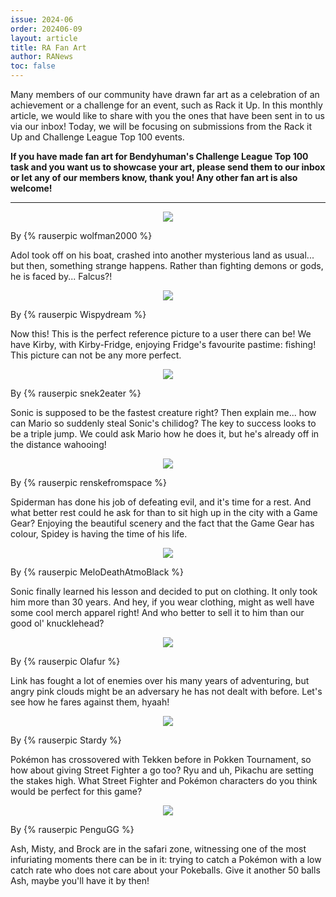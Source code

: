 ```yaml
---
issue: 2024-06
order: 202406-09
layout: article
title: RA Fan Art
author: RANews
toc: false
---
```


Many members of our community have drawn far art as a celebration of an achievement or a challenge for an event, such as Rack it Up. In this monthly article, we would like to share with you the ones that have been sent in to us via our inbox! Today, we will be focusing on submissions from the Rack it Up and Challenge League Top 100 events.

**If you have made fan art for Bendyhuman's Challenge League Top 100 task and you want us to showcase your art, please send them to our inbox or let any of our members know, thank you! Any other fan art is also welcome!**

***

<p align="center">
  <img src="https://github.com/RetroAchievements/RANews/assets/76693803/db006839-df76-4691-adbb-85be08e4295f" />
</p>

By {% rauserpic wolfman2000 %}

Adol took off on his boat, crashed into another mysterious land as usual... but then, something strange happens. Rather than fighting demons or gods, he is faced by... Falcus?!

<p align="center">
  <img src="https://github.com/RetroAchievements/RANews/assets/76693803/bc9b8f08-4bde-4122-ad53-5639c53f0cb5" />
</p>

By {% rauserpic Wispydream %}

Now this! This is the perfect reference picture to a user there can be! We have Kirby, with Kirby-Fridge, enjoying Fridge's favourite pastime: fishing! This picture can not be any more perfect.

<p align="center">
  <img src="https://github.com/RetroAchievements/RANews/assets/76693803/8b8187ea-9da3-42cc-a43d-6c5c056d8eba" />
</p>

By {% rauserpic snek2eater %}

Sonic is supposed to be the fastest creature right? Then explain me... how can Mario so suddenly steal Sonic's chilidog? The key to success looks to be a triple jump. We could ask Mario how he does it, but he's already off in the distance wahooing!

<p align="center">
  <img src="https://github.com/RetroAchievements/RANews/assets/76693803/ae11f4a0-0e34-4128-8f6e-8e192582ab5a" />
</p>

By {% rauserpic renskefromspace %}

Spiderman has done his job of defeating evil, and it's time for a rest. And what better rest could he ask for than to sit high up in the city with a Game Gear? Enjoying the beautiful scenery and the fact that the Game Gear has colour, Spidey is having the time of his life.

<p align="center">
  <img src="https://github.com/RetroAchievements/RANews/assets/76693803/32dd2e54-3b30-4b46-885b-782368f5fdad" />
</p>

By {% rauserpic MeloDeathAtmoBlack %}

Sonic finally learned his lesson and decided to put on clothing. It only took him more than 30 years. And hey, if you wear clothing, might as well have some cool merch apparel right! And who better to sell it to him than our good ol' knucklehead?

<p align="center">
  <img src="https://github.com/RetroAchievements/RANews/assets/76693803/cf13d4e3-3cc3-4d9e-8e0f-e5e59326579c" />
</p>

By {% rauserpic Olafur %}

Link has fought a lot of enemies over his many years of adventuring, but angry pink clouds might be an adversary he has not dealt with before. Let's see how he fares against them, hyaah!

<p align="center">
  <img src="https://github.com/RetroAchievements/RANews/assets/76693803/f5c53dd8-943a-40f2-88b6-30bc05479d30" />
</p>

By {% rauserpic Stardy %}

Pokémon has crossovered with Tekken before in Pokken Tournament, so how about giving Street Fighter a go too? Ryu and uh, Pikachu are setting the stakes high. What Street Fighter and Pokémon characters do you think would be perfect for this game?

<p align="center">
  <img src="https://github.com/RetroAchievements/RANews/assets/76693803/e297949b-fac1-43ae-b36b-970b09e24778" />
</p>

By {% rauserpic PenguGG %}

Ash, Misty, and Brock are in the safari zone, witnessing one of the most infuriating moments there can be in it: trying to catch a Pokémon with a low catch rate who does not care about your Pokeballs. Give it another 50 balls Ash, maybe you'll have it by then!